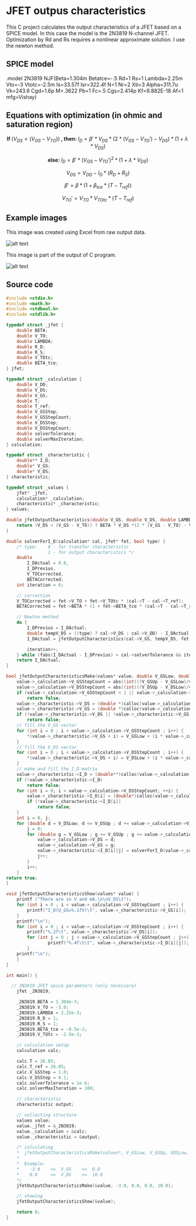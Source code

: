 # JFET outpus characteristics

This C project calculates the output characteristics of a JFET based on a SPICE model. In this case the model is the 2N3819 N-channel JFET. Optimization by Rd and Rs requires a nonlinear approximate solution. I use the newton method.

## SPICE model

.model 2N3819 NJF(Beta=1.304m Betatce=-.5 Rd=1 Rs=1 Lambda=2.25m Vto=-3 Vtotc=-2.5m Is=33.57f Isr=322.4f N=1 Nr=2 Xti=3 Alpha=311.7u Vk=243.6 Cgd=1.6p M=.3622 Pb=1 Fc=.5 Cgs=2.414p Kf=9.882E-18 Af=1 mfg=Vishay)

## Equations with optimization (in ohmic and saturation region)

$$\textbf{If } (V_{DS} < (V_{GS} - V_{TO})) \textbf{ , then: } I_{D} = \beta' * V_{DS} * (2 * (V_{GS} - V_{TO}') - V_{DS}) * (1 + \lambda * V_{DS})$$


$$\textbf{else: } I_{D} = \beta' * (V_{GS} - V_{TO}')^2 * (1 + \lambda * V_{DS})$$


$$V_{DS} = V_{DD} - I_{D} * (R_{D} + R_{S})$$


$$\beta' = \beta * (1 + \beta_{tce} * (T - T_{ref}))$$


$$V_{TO}' = V_{TO} * V_{TOtc} * (T - T_{ref})$$


## Example images

This image was created using Excel from raw output data.

![alt text](http://www.vargalaszlo.com/images/out/JFET_output_characteristics-01.jpg)

This image is part of the output of C program.

![alt text](http://www.vargalaszlo.com/images/out/JFET_output_characteristics-02.jpg)

## Source code

```C
#include <stdio.h>
#include <math.h>
#include <stdbool.h>
#include <stdlib.h>

typedef struct _jfet {
    double BETA;
    double V_TO;
    double LAMBDA;
    double R_D;
    double R_S;
    double V_TOtc;
    double BETA_tce;
} jfet;

typedef struct _calculation {
    double V_DD;
    double V_DS;
    double V_GS;
    double T;
    double T_ref;
    double V_GSStep;
    double V_GSStepCount;
    double V_DSStep;
    double V_DSStepCount;
    double solverTolerance;
    double solverMaxIteration;
} calculation;

typedef struct _characteristic {
    double** I_D;
    double* V_GS;
    double* V_DS;
} characteristic;

typedef struct _values {
    jfet* _jfet;
    calculation* _calculation;
    characteristic* _characteristic;
} values;

double jfetOutputCharacteristics(double V_GS, double V_DS, double LAMBDA, double BETA, double V_TO) {
    return (V_DS < (V_GS - V_TO)) ? BETA * V_DS *(2 * (V_GS - V_TO) - V_DS)*(1 + LAMBDA * V_DS) : BETA * pow(V_GS - V_TO, 2) * (1 + LAMBDA * V_DS);
}

double solverForI_D(calculation* cal, jfet* fet, bool type) {
    /* type:    0 - for transfer characteristic
                1 - for output characteristics */
    double
        I_DActual = 0.0,
        I_DPrevius,
        V_TOCorrected,
        BETACorrected;
    int iteration = 0;

    // correction
    V_TOCorrected = fet->V_TO + fet->V_TOtc * (cal->T - cal->T_ref);
    BETACorrected = fet->BETA * (1 + fet->BETA_tce * (cal->T - cal->T_ref));

    // Newton method
    do {
        I_DPrevius = I_DActual;
        double tempV_DS = ((type) ? cal->V_DS : cal->V_DD) - I_DActual * (fet->R_D + fet->R_S);
        I_DActual = jfetOutputCharacteristics(cal->V_GS, tempV_DS, fet->LAMBDA, BETACorrected, V_TOCorrected);

        iteration++;
    } while (fabs(I_DActual - I_DPrevius) > cal->solverTolerance && iteration < cal->solverMaxIteration);
    return I_DActual;
}

bool jfetOutputCharacteristicsMake(values* value, double V_GSLow, double V_GSUp, double V_DSLow, double V_DSUp) {
    value->_calculation->V_GSStepCount = abs((int)((V_GSUp - V_GSLow)/value->_calculation->V_GSStep)) + 1;
    value->_calculation->V_DSStepCount = abs((int)((V_DSUp - V_DSLow)/value->_calculation->V_DSStep)) + 1;
    if (value->_calculation->V_GSStepCount < 1 || value->_calculation->V_DSStepCount < 1)
        return false;
    value->_characteristic->V_DS = (double *)calloc(value->_calculation->V_DSStepCount, sizeof(double));
    value->_characteristic->V_GS = (double *)calloc(value->_calculation->V_GSStepCount, sizeof(double));
    if (!value->_characteristic->V_DS || !value->_characteristic->V_GS)
        return false;
    // fill the V_GS vector
    for (int i = 0 ; i < value->_calculation->V_GSStepCount ; i++) {
        *(value->_characteristic->V_GS + i) = V_GSLow + (i * value->_calculation->V_GSStep);
    }
    // fill the V_DS vector
    for (int i = 0 ; i < value->_calculation->V_DSStepCount ; i++) {
        *(value->_characteristic->V_DS + i) = V_DSLow + (i * value->_calculation->V_DSStep);
    }
    // make and fill the I_D matrix
    value->_characteristic->I_D = (double**)calloc(value->_calculation->V_DSStepCount, sizeof(double*));
    if (!value->_characteristic->I_D)
        return false;
    for (int i = 0; i < value->_calculation->V_DSStepCount; ++i) {
        value->_characteristic->I_D[i] = (double*)calloc(value->_calculation->V_GSStepCount, sizeof(double));
        if (!value->_characteristic->I_D[i])
            return false;
    }
    int i = 0, j;
    for (double d = V_DSLow; d <= V_DSUp ; d += value->_calculation->V_DSStep) {
        j = 0;
        for (double g = V_GSLow ; g <= V_GSUp ; g += value->_calculation->V_GSStep) {
            value->_calculation->V_DS = d;
            value->_calculation->V_GS = g;
            value->_characteristic->I_D[i][j] = solverForI_D(value->_calculation, value->_jfet, 1) * 1000;
            j++;
        }
        i++;
    }
return true;
}

void jfetOutputCharacteristicsShow(values* value) {
    printf ("There are in V and mA.\n\nV_DS\t");
    for (int i = 0 ; i < value->_calculation->V_GSStepCount ; i++) {
        printf("I_D(U_GS=%.1fV)\t", value->_characteristic->V_GS[i]);
    }
    printf("\n");
    for (int i = 0 ; i < value->_calculation->V_DSStepCount ; i++) {
        printf("%.2f\t", value->_characteristic->V_DS[i]);
        for (int j = 0 ; j < value->_calculation->V_GSStepCount ; j++) {
                printf("%.4f\t\t", value->_characteristic->I_D[i][j]);
        }
    printf("\n");
    }
}

int main() {

  // 2N3819 JFET spice parameters (only necessary)
    jfet _2N3819;

    _2N3819.BETA = 1.304e-3;
    _2N3819.V_TO = -3.0;
    _2N3819.LAMBDA = 2.25e-3;
    _2N3819.R_D = 1;
    _2N3819.R_S = 1;
    _2N3819.BETA_tce = -0.5e-2;
    _2N3819.V_TOtc = -2.5e-3;

    // calculation setup
    calculation calc;

    calc.T = 26.85;
    calc.T_ref = 26.85;
    calc.V_GSStep = 1.0;
    calc.V_DSStep = 0.1;
    calc.solverTolerance = 1e-6;
    calc.solverMaxIteration = 100;

    // characteristic
    characteristic output;

    // collecting structure
    values value;
    value._jfet = &_2N3819;
    value._calculation = &calc;
    value._characteristic = &output;

    /* calculating
    *  jfetOutputCharacteristicsMake(values*, V_GSLow, V_GSUp, VDSLow, VDSUp)
    *
    *  Example:
    *    -3.0    <=  V_GS    <=  0.0
    *    0.0     <=  V_DS    <=  10.0
    */
    jfetOutputCharacteristicsMake(&value, -3.0, 0.0, 0.0, 10.0);

    // showing
    jfetOutputCharacteristicsShow(&value);

    return 0;
}


```

